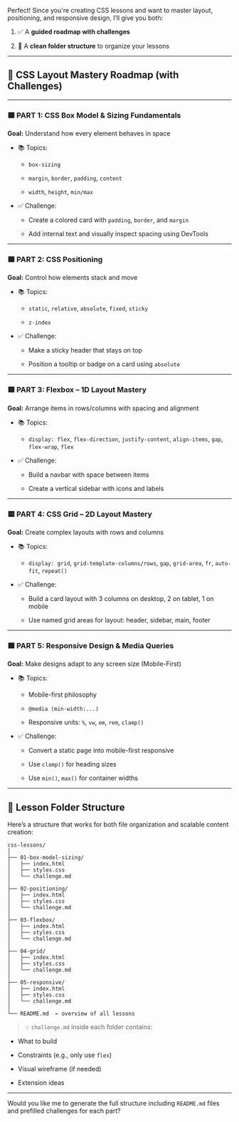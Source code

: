 Perfect! Since you're creating CSS lessons and want to master layout, positioning, and responsive design, I’ll give you both:

1. ✅ A **guided roadmap with challenges**
    
2. 📁 A **clean folder structure** to organize your lessons
    

---

## 📘 **CSS Layout Mastery Roadmap (with Challenges)**

---

### 🟩 **PART 1: CSS Box Model & Sizing Fundamentals**

**Goal:** Understand how every element behaves in space

- 📚 Topics:
    
    - `box-sizing`
        
    - `margin`, `border`, `padding`, `content`
        
    - `width`, `height`, `min/max`
        
- ✅ Challenge:
    
    - Create a colored card with `padding`, `border`, and `margin`
        
    - Add internal text and visually inspect spacing using DevTools
        

---

### 🟦 **PART 2: CSS Positioning**

**Goal:** Control how elements stack and move

- 📚 Topics:
    
    - `static`, `relative`, `absolute`, `fixed`, `sticky`
        
    - `z-index`
        
- ✅ Challenge:
    
    - Make a sticky header that stays on top
        
    - Position a tooltip or badge on a card using `absolute`
        

---

### 🟥 **PART 3: Flexbox – 1D Layout Mastery**

**Goal:** Arrange items in rows/columns with spacing and alignment

- 📚 Topics:
    
    - `display: flex`, `flex-direction`, `justify-content`, `align-items`, `gap`, `flex-wrap`, `flex`
        
- ✅ Challenge:
    
    - Build a navbar with space between items
        
    - Create a vertical sidebar with icons and labels
        

---

### 🟨 **PART 4: CSS Grid – 2D Layout Mastery**

**Goal:** Create complex layouts with rows and columns

- 📚 Topics:
    
    - `display: grid`, `grid-template-columns/rows`, `gap`, `grid-area`, `fr`, `auto-fit`, `repeat()`
        
- ✅ Challenge:
    
    - Build a card layout with 3 columns on desktop, 2 on tablet, 1 on mobile
        
    - Use named grid areas for layout: header, sidebar, main, footer
        

---

### 🟪 **PART 5: Responsive Design & Media Queries**

**Goal:** Make designs adapt to any screen size (Mobile-First)

- 📚 Topics:
    
    - Mobile-first philosophy
        
    - `@media (min-width:...)`
        
    - Responsive units: `%`, `vw`, `em`, `rem`, `clamp()`
        
- ✅ Challenge:
    
    - Convert a static page into mobile-first responsive
        
    - Use `clamp()` for heading sizes
        
    - Use `min()`, `max()` for container widths
        

---

## 📁 **Lesson Folder Structure**

Here’s a structure that works for both file organization and scalable content creation:

```
css-lessons/
│
├── 01-box-model-sizing/
│   ├── index.html
│   ├── styles.css
│   └── challenge.md
│
├── 02-positioning/
│   ├── index.html
│   ├── styles.css
│   └── challenge.md
│
├── 03-flexbox/
│   ├── index.html
│   ├── styles.css
│   └── challenge.md
│
├── 04-grid/
│   ├── index.html
│   ├── styles.css
│   └── challenge.md
│
├── 05-responsive/
│   ├── index.html
│   ├── styles.css
│   └── challenge.md
│
└── README.md  ← overview of all lessons
```

> 💡 `challenge.md` inside each folder contains:

- What to build
    
- Constraints (e.g., only use `flex`)
    
- Visual wireframe (if needed)
    
- Extension ideas
    

---

Would you like me to generate the full structure including `README.md` files and prefilled challenges for each part?